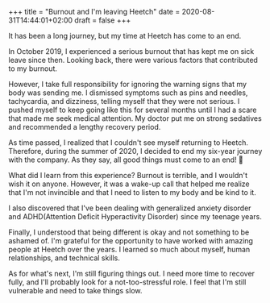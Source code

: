 +++
title = "Burnout and I'm leaving Heetch"
date = 2020-08-31T14:44:01+02:00
draft = false
+++

It has been a long journey, but my time at Heetch has come to an end.

In October 2019, I experienced a serious burnout that has kept me on sick leave since then. Looking back, there were various factors that contributed to my burnout.

However, I take full responsibility for ignoring the warning signs that my body was sending me. I dismissed symptoms such as pins and needles, tachycardia, and dizziness, telling myself that they were not serious. I pushed myself to keep going like this for several months until I had a scare that made me seek medical attention. My doctor put me on strong sedatives and recommended a lengthy recovery period.

As time passed, I realized that I couldn't see myself returning to Heetch. Therefore, during the summer of 2020, I decided to end my six-year journey with the company. As they say, all good things must come to an end! 🤞

What did I learn from this experience? Burnout is terrible, and I wouldn't wish it on anyone. However, it was a wake-up call that helped me realize that I'm not invincible and that I need to listen to my body and be kind to it.

I also discovered that I've been dealing with generalized anxiety disorder and ADHD(Attention Deficit Hyperactivity Disorder) since my teenage years.

Finally, I understood that being different is okay and not something to be ashamed of. I'm grateful for the opportunity to have worked with amazing people at Heetch over the years. I learned so much about myself, human relationships, and technical skills.

As for what's next, I'm still figuring things out. I need more time to recover fully, and I'll probably look for a not-too-stressful role. I feel that I'm still vulnerable and need to take things slow.

